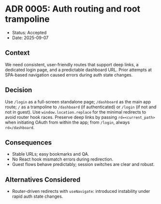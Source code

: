 # ADR 0005: Auth routing and root trampoline

- Status: Accepted
- Date: 2025-09-07

## Context
We need consistent, user-friendly routes that support deep links, a dedicated login page, and a predictable dashboard URL. Prior attempts at SPA-based navigation caused errors during auth state changes.

## Decision
Use `/login` as a full-screen standalone page; `/dashboard` as the main app route; `/` as a trampoline to `/dashboard` (if authenticated) or `/login` (if not and not in guest). Use `window.location.replace` for the minimal redirects to avoid router hook races. Preserve deep links by passing `rd=<current_path>` when initiating OAuth from within the app; from `/login`, always `rd=/dashboard`.

## Consequences
- Stable URLs; easy bookmarks and QA.
- No React hook mismatch errors during redirection.
- Guest flows behave predictably; session switches are clear and robust.

## Alternatives Considered
- Router-driven redirects with `useNavigate`: introduced instability under rapid auth state changes.

